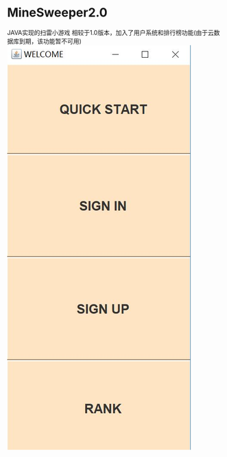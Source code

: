 # MineSweeper2.0
JAVA实现的扫雷小游戏
相较于1.0版本，加入了用户系统和排行榜功能(由于云数据库到期，该功能暂不可用)
![Image text](https://github.com/JavarisLyn/MineSweeper/blob/master/pics/1.JPG)
